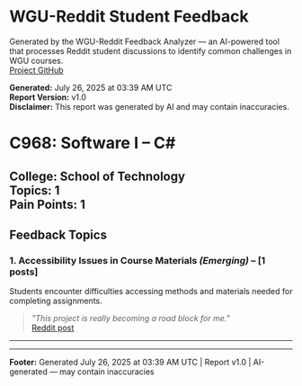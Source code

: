 # WGU-Reddit Student Feedback

Generated by the WGU-Reddit Feedback Analyzer — an AI-powered tool that processes Reddit student discussions to identify common challenges in WGU courses.  
[Project GitHub](https://wgudataninja.github.io/wgu-reddit-monitoring-pipeline/)

**Generated:** July 26, 2025 at 03:39 AM UTC  
**Report Version:** v1.0  
**Disclaimer:** This report was generated by AI and may contain inaccuracies.  
# C968: Software I – C#
**College:** School of Technology  
**Topics:** 1  
**Pain Points:** 1  
---
## Feedback Topics
### 1. Accessibility Issues in Course Materials _(Emerging)_ – [1 posts]
Students encounter difficulties accessing methods and materials needed for completing assignments.  
> _"This project is really becoming a road block for me."_  
> [Reddit post](https://reddit.com/comments/17exp3d)  
---
---
**Footer:** Generated July 26, 2025 at 03:39 AM UTC | Report v1.0 | AI-generated — may contain inaccuracies  